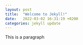 ```yaml
---
layout: post
title:  "Welcome to Jekyll!"
date:   2022-03-02 16:31:19 +0200
categories: jekyll update
---
```

This is a paragraph
